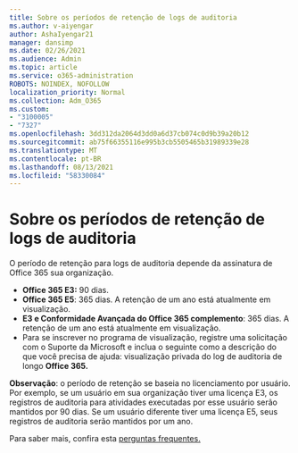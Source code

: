 ```yaml
---
title: Sobre os períodos de retenção de logs de auditoria
ms.author: v-aiyengar
author: AshaIyengar21
manager: dansimp
ms.date: 02/26/2021
ms.audience: Admin
ms.topic: article
ms.service: o365-administration
ROBOTS: NOINDEX, NOFOLLOW
localization_priority: Normal
ms.collection: Adm_O365
ms.custom:
- "3100005"
- "7327"
ms.openlocfilehash: 3dd312da2064d3dd0a6d37cb074c0d9b39a20b12
ms.sourcegitcommit: ab75f66355116e995b3cb5505465b31989339e28
ms.translationtype: MT
ms.contentlocale: pt-BR
ms.lasthandoff: 08/13/2021
ms.locfileid: "58330084"
---
```

# <a name="about-audit-logs-retention-periods"></a>Sobre os períodos de retenção de logs de auditoria

O período de retenção para logs de auditoria depende da assinatura de Office 365 sua organização.

- **Office 365 E3:** 90 dias.
- **Office 365 E5**: 365 dias. A retenção de um ano está atualmente em visualização.
- **E3 e Conformidade Avançada do Office 365 complemento**: 365 dias. A retenção de um ano está atualmente em visualização.
- Para se inscrever no programa de visualização, registre uma solicitação com o Suporte da Microsoft e inclua o seguinte como a descrição do que você precisa de ajuda: visualização privada do log de auditoria de longo **Office 365.**

**Observação**: o período de retenção se baseia no licenciamento por usuário. Por exemplo, se um usuário em sua organização tiver uma licença E3, os registros de auditoria para atividades executadas por esse usuário serão mantidos por 90 dias. Se um usuário diferente tiver uma licença E5, seus registros de auditoria serão mantidos por um ano.

Para saber mais, confira esta [perguntas frequentes.](https://go.microsoft.com/fwlink/?linkid=2115336)
